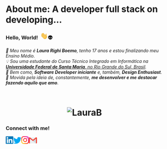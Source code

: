 <!-- Guardar p quando eu fizer meu octo ;) 
<img align="right" alt="PC GIF" src="https://github.com/LauraBoemo/LauraBoemo/blob/main/LauraGifImagem/PC.gif" width="140" /> 
 -->

# About me: A developer full stack on developing...
### **Hello, World!** &nbsp;<img src="https://github.com/LauraBoemo/LauraBoemo/blob/main/LauraGifImagem/Hi.gif" width="24px">👽

<p>
  <em>
    🤗 Meu nome é <b>Laura Righi Boemo</b>, tenho 17 anos e estou finalizando meu Ensino Médio. </br>💡  Sou uma estudante do Curso Técnico Integrado em Informática na <a href="https://www.ufsm.br/"> <b>Universidade Federal de Santa Maria</b>, no Rio Grande do Sul, Brasil</a>. </br>👾  Bem como, <b>Software Developer iniciante</b> e, também, <b>Design Enthusiast</b>. </br>🚀  Movida pela ideia de, constantemente, <b>me desenvolver e me destacar fazendo aquilo que amo</b>.</br>
  </em>  
</p>
<br>
<h1 align="center">
<img alt="LauraB" src="https://github-readme-stats.vercel.app/api?username=LauraBoemo&show_icons=true&hide_border=true" />
</h1>

### Connect with me!&nbsp; 
<a href="https://www.linkedin.com/in/laura-boemo-956b92193/">
    <img align="left" alt="Laura Boemo | Linkedin" width="24px" src="https://github.com/LauraBoemo/LauraBoemo/blob/main/LauraGifImagem/Linkedin.svg" />
  </a> &nbsp;&nbsp;
  <a href="https://twitter.com/LauraBoemo">
    <img align="left" alt="Laura Boemo | Twitter" width="26px" src="https://github.com/LauraBoemo/LauraBoemo/blob/main/LauraGifImagem/Twitter.svg" />
  </a> &nbsp;&nbsp;
  <a href="https://www.instagram.com/lauraboemo/">
    <img align="left" alt="Laura Boemo | Instagram" width="24px" src="https://github.com/LauraBoemo/LauraBoemo/blob/main/LauraGifImagem/Instagram.svg" />
  </a> &nbsp;&nbsp;
  <a href="mailto:lauraboemo@gmail.com">
    <img align="left" alt="Laura Boemo | Gmail" width="26px" src="https://github.com/LauraBoemo/LauraBoemo/blob/main/LauraGifImagem/Gmail.svg" />
  </a>


  



